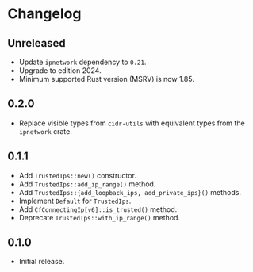 # Changelog

## Unreleased

- Update `ipnetwork` dependency to `0.21`.
- Upgrade to edition 2024.
- Minimum supported Rust version (MSRV) is now 1.85.

## 0.2.0

- Replace visible types from `cidr-utils` with equivalent types from the `ipnetwork` crate.

## 0.1.1

- Add `TrustedIps::new()` constructor.
- Add `TrustedIps::add_ip_range()` method.
- Add `TrustedIps::{add_loopback_ips, add_private_ips}()` methods.
- Implement `Default` for `TrustedIps`.
- Add `CfConnectingIp[v6]::is_trusted()` method.
- Deprecate `TrustedIps::with_ip_range()` method.

## 0.1.0

- Initial release.
